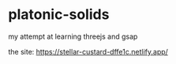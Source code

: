 # platonic-solids
my attempt at learning threejs and gsap

the site: https://stellar-custard-dffe1c.netlify.app/
